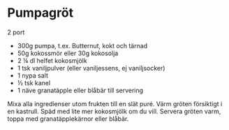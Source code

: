 # Pumpagröt

2 port

 - 300g pumpa, t.ex. Butternut, kokt och tärnad
 - 50g kokossmör eller 30g kokosolja
 - 2 ¼ dl helfet kokosmjölk
 - 1 tsk vaniljpulver (eller vaniljessens, ej vaniljsocker)
 - 1 nypa salt
 - ½ tsk kanel
 - 1 näve granatäpple eller blåbär till servering

Mixa alla ingredienser utom frukten till en slät puré. Värm gröten försiktigt i en kastrull. Späd med lite mer kokosmjölk om du vill. Servera gröten varm, toppa med granatäpplekärnor eller blåbär.
